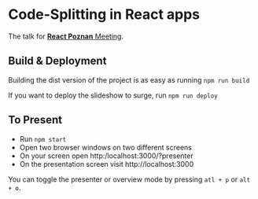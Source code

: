 # Code-Splitting in React apps

The talk for [**React Poznan** Meeting](https://www.meetup.com/React-Poznan/events/240294658/).

## Build & Deployment

Building the dist version of the project is as easy as running `npm run build`

If you want to deploy the slideshow to surge, run `npm run deploy`

## To Present

* Run `npm start`
* Open two browser windows on two different screens
* On your screen open http:/localhost:3000/?presenter
* On the presentation screen visit http://localhost:3000

You can toggle the presenter or overview mode by pressing `atl + p` or `alt + o`.
